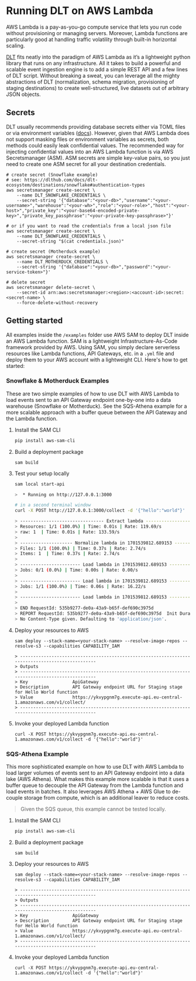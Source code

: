 # Running DLT on AWS Lambda

AWS Lambda is a pay-as-you-go compute service that lets you run code without provisioning or managing servers. Moreover, Lambda functions are particularly good at handling traffic volatility through built-in horizontal scaling.

[DLT](https://dlthub.com/docs/getting-started) fits neatly into the paradigm of AWS Lambda as it’s a lightweight python library that runs on any infrastructure. All it takes to build a powerful and scalable event ingestion engine is to add a simple REST API and a few lines of DLT script. Without breaking a sweat, you can leverage all the mighty abstractions of DLT (normalization, schema migration, provisioning of staging destinations) to create well-structured, live datasets out of arbitrary JSON objects.

## Secrets

DLT usually recommends providing database secrets either via TOML files or via environment variables ([docs](https://dlthub.com/docs/general-usage/credentials/configuration)). However, given that AWS Lambda does not support masking files or environment variables as secrets, both methods could easily leak confidential values. The recommended way for injecting confidential values into an AWS Lambda function is via AWS Secretsmanager (ASM). ASM secrets are simple key-value pairs, so you just need to create one ASM secret for all your destination credentials.

```shell
# create secret (Snowflake example)
# see: https://dlthub.com/docs/dlt-ecosystem/destinations/snowflake#authentication-types
aws secretsmanager create-secret \
    --name DLT_SNOWFLAKE_CREDENTIALS \
    --secret-string '{"database":"<your-db>","username":"<your-username>","warehouse":"<your-wh>","role":"<your-role>","host":"<your-host>","private_key":"<your-base64-encoded-private-key>","private_key_passphrase":"<your-private-key-passphrase>"}'

# or if you want to read the credentials from a local json file
aws secretsmanager create-secret \
    --name DLT_SNOWFLAKE_CREDENTIALS \
    --secret-string "$(cat credentials.json)"

# create secret (Motherduck example)
aws secretsmanager create-secret \
    --name DLT_MOTHERDUCK_CREDENTIALS \
    --secret-string '{"database":"<your-db>","password":"<your-service-token>"}'

# delete secret
aws secretsmanager delete-secret \
    --secret-id arn:aws:secretsmanager:<region>:<account-id>:secret:<secret-name> \
    --force-delete-without-recovery
```

## Getting started

All examples inside the `/examples` folder use AWS SAM to deploy DLT inside an AWS Lambda function. SAM is a lightweight Infrastructure-As-Code framework provided by AWS. Using SAM, you simply declare serverless resources like Lambda functions, API Gateways, etc. in a `.yml` file and deploy them to your AWS account with a lightweight CLI. Here's how to get started:

### Snowflake & Motherduck Examples

These are two simple examples of how to use DLT with AWS Lambda to load events sent to an API Gateway endpoint one-by-one into a data warehouse (Snowflake or Motherduck). See the SQS-Athena example for a more scalable approach with a buffer queue between the API Gateway and the Lambda function.

1. Install the SAM CLI
   ```bash
   pip install aws-sam-cli
   ```
2. Build a deployment package
   ```
   sam build
   ```
3. Test your setup locally

   ```bash
   sam local start-api

   >  * Running on http://127.0.0.1:3000

   # in a second terminal window
   curl -X POST http://127.0.0.1:3000/collect -d '{"hello":"world"}'

   > -------------------------------- Extract lambda --------------------------------
   > Resources: 1/1 (100.0%) | Time: 0.01s | Rate: 119.69/s
   > raw: 1  | Time: 0.01s | Rate: 133.59/s
   >
   > -------------------- Normalize lambda in 1701539812.689153 ---------------------
   > Files: 1/1 (100.0%) | Time: 0.37s | Rate: 2.74/s
   > Items: 1  | Time: 0.37s | Rate: 2.74/s
   >
   > ----------------------- Load lambda in 1701539812.689153 -----------------------
   > Jobs: 0/1 (0.0%) | Time: 0.00s | Rate: 0.00/s
   >
   > ----------------------- Load lambda in 1701539812.689153 -----------------------
   > Jobs: 1/1 (100.0%) | Time: 0.06s | Rate: 16.22/s
   >
   > ----------------------- Load lambda in 1701539812.689153 -----------------------
   >
   > END RequestId: 535b9277-de0a-43a9-b65f-def690c3975d
   > REPORT RequestId: 535b9277-de0a-43a9-b65f-def690c3975d  Init Duration: 1.62 ms  Duration: 17855.55 ms   Billed Duration: 17856 ms       Memory Size: 512 MB       Max Memory Used: 512 MB
   > No Content-Type given. Defaulting to 'application/json'.
   ```

4. Deploy your resources to AWS

   ```
   sam deploy --stack-name=<your-stack-name> --resolve-image-repos --resolve-s3 --capabilities CAPABILITY_IAM

   > ------------------------------------------------------------------------------------------------
   > Outputs
   > ------------------------------------------------------------------------------------------------
   > Key                 ApiGateway
   > Description         API Gateway endpoint URL for Staging stage for Hello World function
   > Value               https://ykvypgnm7g.execute-api.eu-central-1.amazonaws.com/v1/collect/
   > ------------------------------------------------------------------------------------------------
   ```

5. Invoke your deployed Lambda function

   ```
   curl -X POST https://ykvypgnm7g.execute-api.eu-central-1.amazonaws.com/v1/collect -d '{"hello":"world"}'
   ```

### SQS-Athena Example

This more sophisticated example on how to use DLT with AWS Lambda to load larger volumes of events sent to an API Gateway endpoint into a data lake (AWS Athena). What makes this example more scalable is that it uses a buffer queue to decouple the API Gateway from the Lambda function and load events in batches. It also leverages AWS Athena + AWS Glue to de-couple storage from compute, which is an additional leaver to reduce costs.

> Given the SQS queue, this example cannot be tested locally.

1. Install the SAM CLI
   ```bash
   pip install aws-sam-cli
   ```
2. Build a deployment package

   ```
   sam build
   ```

3. Deploy your resources to AWS

   ```
   sam deploy --stack-name=<your-stack-name> --resolve-image-repos --resolve-s3 --capabilities CAPABILITY_IAM

   > ------------------------------------------------------------------------------------------------
   > Outputs
   > ------------------------------------------------------------------------------------------------
   > Key                 ApiGateway
   > Description         API Gateway endpoint URL for Staging stage for Hello World function
   > Value               https://ykvypgnm7g.execute-api.eu-central-1.amazonaws.com/v1/collect/
   > ------------------------------------------------------------------------------------------------
   ```

4. Invoke your deployed Lambda function
   ```
   curl -X POST https://ykvypgnm7g.execute-api.eu-central-1.amazonaws.com/v1/collect -d '{"hello":"world"}'
   ```
